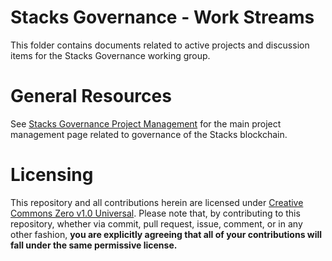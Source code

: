 # Stacks Governance - Work Streams

This folder contains documents related to active projects and discussion items for the Stacks Governance working group.

# General Resources

See [Stacks Governance Project Management](https://stacksgov.github.io/pm/) for the main project management page related to governance of the Stacks blockchain.

# Licensing

This repository and all contributions herein are licensed under [Creative Commons Zero v1.0 Universal](https://github.com/stacksgov/pm/blob/master/LICENSE). Please note that, by contributing to this repository, whether via commit, pull request, issue, comment, or in any other fashion, **you are explicitly agreeing that all of your contributions will fall under the same permissive license.**
